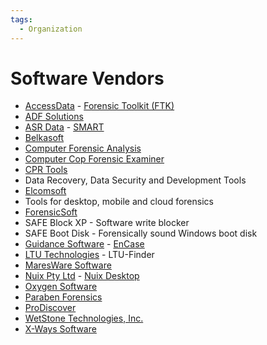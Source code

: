 ```yaml
---
tags:
  - Organization
---
```

# Software Vendors

* [AccessData](accessdata.md) - [Forensic Toolkit (FTK)](forensic_toolkit.md)
* [ADF Solutions](adf_solutions.md)
* [ASR Data](asr_data.md) - [SMART](smart.md)
* [Belkasoft](belkasoft.md)
* [Computer Forensic Analysis](http://www.porcupine.org/forensics/)
* [Computer Cop Forensic Examiner](https://www.computercop.com/)
* [CPR Tools](cpr_tools.md)
* Data Recovery, Data Security and Development Tools
* [Elcomsoft](elcomsoft.md)
* Tools for desktop, mobile and cloud forensics
* [ForensicSoft](forensicsoft.md)
* SAFE Block XP - Software write blocker
* SAFE Boot Disk - Forensically sound Windows boot disk
* [Guidance Software](guidance_software.md) - [EnCase](encase.md)
* [LTU Technologies](https://www.ltutech.com/) - LTU-Finder
* [MaresWare Software](https://www.maresware.com/maresware/software.htm)
* [Nuix Pty Ltd](nuix_pty_ltd.md) - [Nuix Desktop](nuix_desktop.md)
* [Oxygen Software](oxygen_software.md)
* [Paraben Forensics](paraben_forensics.md)
* [ProDiscover](prodiscover.md)
* [WetStone Technologies, Inc.](wetstone_technologies_inc.md)
* [X-Ways Software](x-ways_ag.md)
